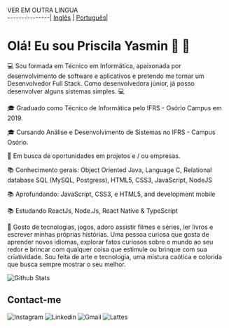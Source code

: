 VER EM OUTRA LINGUA   
---------------| 
[Inglês](https://github.com/PriscilaZeferino/PriscilaZeferino/)                            | 
[Português](https://github.com/PriscilaZeferino/PriscilaZeferino/blob/master/READMEPTBR.md)| 


# Olá! Eu sou Priscila Yasmin 👋 👋

:computer:  Sou formada em Técnico em Informática, apaixonada por desenvolvimento de software e aplicativos e pretendo me tornar um Desenvolvedor Full Stack. Como desenvolvedora júnior, já posso desenvolver alguns sistemas simples. :computer:

:mortar_board: Graduado como Técnico de Informática pelo IFRS - Osório Campus em 2019.

:mortar_board:  Cursando Análise e Desenvolvimento de Sistemas no IFRS - Campus Osório.

:office:  Em busca de oportunidades em projetos e / ou empresas.

:books:  Conhecimento gerais: Object Oriented Java, Language C, Relational database SQL (MySQL, Postgress), HTML5, CSS3, JavaScript, NodeJS

:books:  Aprofundando: JavaScript, CSS3, e HTML5, and development mobile

:books:  Estudando ReactJs, Node.Js, React Native & TypeScript

💬  Gosto de tecnologias, jogos, adoro assistir filmes e séries, ler livros e escrever minhas próprias histórias. Uma pessoa curiosa que gosta de aprender novos idiomas, explorar fatos curiosos sobre o mundo ao seu redor e brincar com qualquer coisa que estimule ou brinque com sua criatividade. Sou feita de arte e tecnologia, uma mistura caótica e colorida que busca sempre mostrar o seu melhor.
 
![Github Stats](https://github-readme-stats.vercel.app/api?username=priscilazeferino&show_icons=true&theme=midnight-purple)
<!--[![Top Langs](https://github-readme-stats.vercel.app/api/top-langs/?username=PriscilaZeferino&layout=compact&theme=midnight-purple&width:494&heigth:99%)](https://github.com/priscilazeferino/github-readme-stats)-->

## Contact-me

![Instagram](https://img.shields.io/badge/-Instagram-6a0dad?style=for-the-badge&logo=Instagram&logoColor=d0b4dc&link=https://www.instagram.com/devgirl_pri)
![Linkedin](https://img.shields.io/badge/-Linkedin-6a0dad?style=for-the-badge&logo=Linkedin&logoColor=d0b4dc&link=https://www.linkedin.com/in/priscila-yasmin-da-rocha-zeferino-594b5b175/)
![Gmail](https://img.shields.io/badge/-Gmail-6a0dad?style=for-the-badge&logo=Gmail&logoColor=d0b4dc&link=mailto:priscila.zeferino23@gmail.com)
![Lattes](https://img.shields.io/badge/-Lattes-6a0dad?style=for-the-badge&logo=Lattes&logoColor=d0b4dc&link=http://lattes.cnpq.br/0649886104585536)
